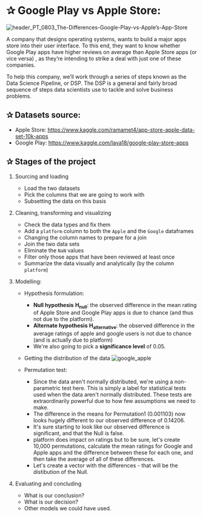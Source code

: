 # ✰ Google Play vs Apple Store: 

![header_PT_0803_The-Differences-Google-Play-vs-Apple’s-App-Store](https://user-images.githubusercontent.com/67468718/103197528-0a028480-489b-11eb-9892-681d69c351c8.jpg)

A company that designs operating systems, wants to build a major apps store into their user interface. To this end, they want to know whether Google Play
apps have higher reviews on average than Apple Store apps (or vice versa) , as they’re intending to strike a deal with just one of these companies. 

To help this company, we’ll work through a series of steps known as the Data Science Pipeline, or DSP. The DSP is a general and fairly broad sequence of steps data
scientists use to tackle and solve business problems. 

## ✰ Datasets source: 
   * Apple Store: https://www.kaggle.com/ramamet4/app-store-apple-data-set-10k-apps
   * Google Play: https://www.kaggle.com/lava18/google-play-store-apps

## ✰ Stages of the project

1. Sourcing and loading 
   * Load the two datasets
   * Pick the columns that we are going to work with 
   * Subsetting the data on this basis 
 
 
2. Cleaning, transforming and visualizing
   * Check the data types and fix them
   * Add a `platform` column to both the `Apple` and the `Google` dataframes
   * Changing the column names to prepare for a join 
   * Join the two data sets
   * Eliminate the `NaN` values
   * Filter only those apps that have been reviewed at least once
   * Summarize the data visually and analytically (by the column `platform`)  
  
  
3. Modelling:
   * Hypothesis formulation:  
      - **Null hypothesis** **H<sub>null</sub>**: the observed difference in the mean rating of Apple Store and Google Play apps is due to chance (and thus not due to the platform).
      - **Alternate hypothesis** **H<sub>alternative</sub>**: the observed difference in the average ratings of apple and google users is not due to chance (and is actually due to platform)
      - We're also going to pick a **significance level** of 0.05. 
   * Getting the distribution of the data
   ![google_apple](https://user-images.githubusercontent.com/67468718/104695002-e4f67a00-56c0-11eb-8043-7349c0252ca9.JPG)
   
   * Permutation test:
      - Since the data aren't normally distributed, we're using a non-parametric test here. This is simply a label for statistical tests used when the data aren't normally distributed. These tests are extraordinarily powerful due to how few assumptions we need to make.
      - The difference in the means for Permutation1 (0.001103) now looks hugely different to our observed difference of 0.14206.
      - It's sure starting to look like our observed difference is significant, and that the Null is false.
      - platform does impact on ratings but to be sure, let's create 10,000 permutations, calculate the mean ratings for Google and Apple apps and the difference between these for each one, and then take the average of all of these differences.
      - Let's create a vector with the differences - that will be the distibution of the Null.

4. Evaluating and concluding 
   * What is our conclusion?
   * What is our decision?
   * Other models we could have used. 
    

